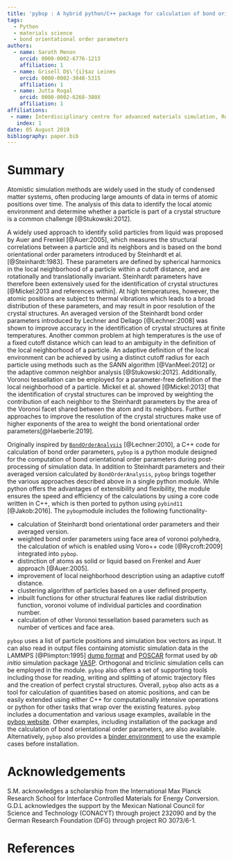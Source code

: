 ```yaml
---
title: 'pybop : A hybrid python/C++ package for calculation of bond orientational order parameters'
tags:
  - Python
  - materials science
  - bond orientational order parameters
authors:
  - name: Sarath Menon
    orcid: 0000-0002-6776-1213
    affiliation: 1
  - name: Grisell D$\'{i}$az Leines
    orcid: 0000-0002-3048-5315
    affiliation: 1
  - name: Jutta Rogal
    orcid: 0000-0002-6268-380X
    affiliation: 1
affiliations:
 - name: Interdisciplinary centre for advanced materials simulation, Ruhr-Universit$\"{a}t$ Bochum, 44780     Bochum, Germany
   index: 1
date: 05 August 2019
bibliography: paper.bib
---
```



# Summary

Atomistic simulation methods are widely used in the study of condensed matter systems, often producing large amounts of data in terms of atomic positions over time. The analysis of this data to identify the local atomic environment and determine whether a particle is part of a crystal structure is a common challenge [@Stukowski:2012].

A widely used approach to identify solid particles from liquid was proposed by Auer and Frenkel [@Auer:2005],  which measures the structural correlations between a particle and its neighbors and is based on the bond orientational order parameters introduced by Steinhardt et al. [@Steinhardt:1983]. These parameters are defined by spherical harmonics in the local neighborhood of a particle within a cutoff distance, and are rotationally and translationally invariant. Steinhardt parameters have therefore been extensively used for the identification of crystal structures [@Mickel:2013 and references within]. At high temperatures, however, the atomic positions are subject to thermal vibrations which leads to a broad distribution of these parameters, and may result in poor resolution of the crystal structures. An averaged version of the Steinhardt bond order parameters introduced by Lechner and Dellago [@Lechner:2008] was shown to improve accuracy in the identification of crystal structures at finite temperatures. Another common problem at high temperatures is the use of a fixed cutoff distance which can lead to an ambiguity in the definition of the local neighborhood of a particle. An adaptive definition of the local environment can be achieved by using a distinct cutoff radius for each particle using methods such as the SANN algorithm [@VanMeel:2012] or the adaptive common neighbor analysis [@Stukowski:2012]. Additionally, Voronoi tessellation can be employed for a parameter-free definition of the local neighborhood of a particle. Mickel et al. showed [@Mickel:2013] that the identification of crystal structures can be improved by weighting the contribution of each neighbor to the Steinhardt parameters by the area of the Voronoi facet shared between the atom and its neighbors. Further approaches to improve the resolution of the crystal structures make use of higher exponents of the area to weight the bond orientational order parameters[@Haeberle:2019].

Originally inspired by [``BondOrderAnalysis``](https://homepage.univie.ac.at/wolfgang.lechner/bondorderparameter.html) [@Lechner:2010], a C++ code for calculation of bond order parameters, ``pybop`` is a python module designed for the computation of bond orientational order parameters during post-processing of simulation data. In addition to Steinhardt parameters and their averaged version calculated by ``BondOrderAnalysis``, ``pybop`` brings together the various approaches described above in a single python module. While python offers the advantages of extensibility and flexibility, the module ensures the speed and efficiency of the calculations by using a core code written in C++, which is then ported to python using ``pybind11`` [@Jakob:2016]. The ``pybop``module includes the following functionality-   

 * calculation of Steinhardt bond orientational order parameters and their averaged version.
 * weighted bond order parameters using face area of voronoi polyhedra, the calculation of which is  enabled using Voro++ code [@Rycroft:2009] integrated into ``pybop``.
 * distinction of atoms as solid or liquid based on Frenkel and Auer approach [@Auer:2005].
 * improvement of local neighborhood description using an adaptive cutoff distance.
 * clustering algorithm of particles based on a user defined property.
 * inbuilt functions for other structural features like radial distribution function, voronoi volume of individual particles and coordination number.
 * calculation of other Voronoi tessellation based parameters such as number of vertices and face area.

``pybop`` uses a list of particle positions and simulation box vectors as input. It can also read in output files containing atomistic simulation data in the LAMMPS [@Plimpton:1995] [dump format](https://lammps.sandia.gov/doc/dump.html) and [POSCAR](https://cms.mpi.univie.ac.at/vasp/vasp/POSCAR_file.html) format used by _ab initio_ simulation package [VASP](https://www.vasp.at/). Orthogonal and triclinic simulation cells can be employed in the module. ``pybop`` also offers a set of supporting tools including those for reading, writing and splitting of atomic trajectory files and the creation of perfect crystal structures. Overall, ``pybop`` also acts as a tool for calculation of quantities based on atomic positions, and can be easily extended using either C++ for computationally intensive operations or python for other tasks that wrap over the existing features. ``pybop`` includes a documentation and various usage examples, available in the [pybop website](https://pybop.readthedocs.io/en/latest/). Other examples, including installation of the package and the calculation of bond orientational order parameters, are also available. Alternatively, ``pybop`` also provides a [binder environment](https://mybinder.org/v2/gh/srmnitc/pybop/master?filepath=examples%2F) to use the example cases before installation.



# Acknowledgements
S.M. acknowledges a scholarship from the International Max Planck Research School for Interface Controlled Materials for Energy Conversion. G.D.L acknowledges the support by the Mexican National Council for Science and Technology (CONACYT) through project 232090 and by the German Research Foundation (DFG) through project RO 3073/6-1.

# References